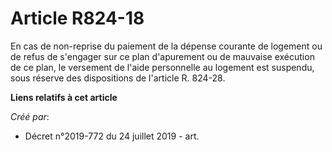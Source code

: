 # Article R824-18

En cas de non-reprise du paiement de la dépense courante de logement ou de refus de s'engager sur ce plan d'apurement ou de
mauvaise exécution de ce plan, le versement de l'aide personnelle au logement est suspendu, sous réserve des dispositions de
l'article R. 824-28.

**Liens relatifs à cet article**

_Créé par_:

  - Décret n°2019-772 du 24 juillet 2019 - art.
